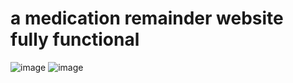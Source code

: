 # a medication remainder website fully functional
![image](https://github.com/Deepakrocknow/addcourses/assets/130336302/2cefb799-fde9-4b3c-bfb5-fe912a8e77ae)
![image](https://github.com/Deepakrocknow/addcourses/assets/130336302/c34a34ce-cfdc-4114-a6ed-4f93e5eeefe4)
